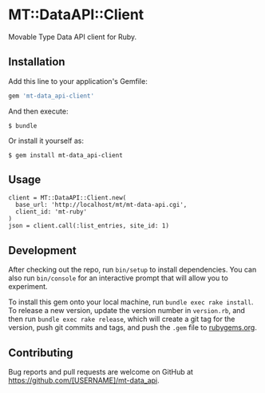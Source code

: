 # MT::DataAPI::Client

Movable Type Data API client for Ruby. 

## Installation

Add this line to your application's Gemfile:

```ruby
gem 'mt-data_api-client'
```

And then execute:

    $ bundle

Or install it yourself as:

    $ gem install mt-data_api-client

## Usage

    client = MT::DataAPI::Client.new(
      base_url: 'http://localhost/mt/mt-data-api.cgi',
      client_id: 'mt-ruby'
    )
    json = client.call(:list_entries, site_id: 1)

## Development

After checking out the repo, run `bin/setup` to install dependencies. You can also run `bin/console` for an interactive prompt that will allow you to experiment.

To install this gem onto your local machine, run `bundle exec rake install`. To release a new version, update the version number in `version.rb`, and then run `bundle exec rake release`, which will create a git tag for the version, push git commits and tags, and push the `.gem` file to [rubygems.org](https://rubygems.org).

## Contributing

Bug reports and pull requests are welcome on GitHub at https://github.com/[USERNAME]/mt-data_api.


